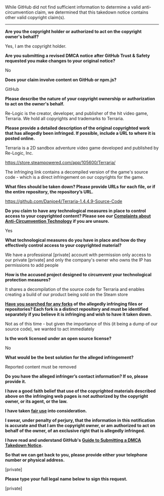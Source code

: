 While GitHub did not find sufficient information to determine a valid anti-circumvention claim, we determined that this takedown notice contains other valid copyright claim(s).

---

**Are you the copyright holder or authorized to act on the copyright owner's behalf?**

Yes, I am the copyright holder.

**Are you submitting a revised DMCA notice after GitHub Trust & Safety requested you make changes to your original notice?**

No

**Does your claim involve content on GitHub or npm.js?**

GitHub

**Please describe the nature of your copyright ownership or authorization to act on the owner's behalf.**

Re-Logic is the creator, developer, and publisher of the hit video game, Terraria. We hold all copyrights and trademarks to Terraria.

**Please provide a detailed description of the original copyrighted work that has allegedly been infringed. If possible, include a URL to where it is posted online.**

Terraria is a 2D sandbox adventure video game developed and published by Re-Logic, Inc.

https://store.steampowered.com/app/105600/Terraria/

The infringing link contains a decompiled version of the game's source code - which is a direct infringement on our copyrights for the game.

**What files should be taken down? Please provide URLs for each file, or if the entire repository, the repository’s URL.**

https://github.com/Danjoe4/Terraria-1.4.4.9-Source-Code

**Do you claim to have any technological measures in place to control access to your copyrighted content? Please see our <a href="https://docs.github.com/articles/guide-to-submitting-a-dmca-takedown-notice#complaints-about-anti-circumvention-technology">Complaints about Anti-Circumvention Technology</a> if you are unsure.**

Yes

**What technological measures do you have in place and how do they effectively control access to your copyrighted material?**

We have a professional [private] account with permission only access to our private [private] and only the company's owner who owns the IP has permissions to add people

**How is the accused project designed to circumvent your technological protection measures?**

It shares a decompilation of the source code for Terraria and enables creating a build of our product being sold on the Steam store

**<a href="https://docs.github.com/articles/dmca-takedown-policy#b-what-about-forks-or-whats-a-fork">Have you searched for any forks</a> of the allegedly infringing files or repositories? Each fork is a distinct repository and must be identified separately if you believe it is infringing and wish to have it taken down.**

Not as of this time - but given the importance of this (it being a dump of our source code), we wanted to act immediately

**Is the work licensed under an open source license?**

No

**What would be the best solution for the alleged infringement?**

Reported content must be removed

**Do you have the alleged infringer’s contact information? If so, please provide it.**

**I have a good faith belief that use of the copyrighted materials described above on the infringing web pages is not authorized by the copyright owner, or its agent, or the law.**

**I have taken <a href="https://www.lumendatabase.org/topics/22">fair use</a> into consideration.**

**I swear, under penalty of perjury, that the information in this notification is accurate and that I am the copyright owner, or am authorized to act on behalf of the owner, of an exclusive right that is allegedly infringed.**

**I have read and understand GitHub's <a href="https://docs.github.com/articles/guide-to-submitting-a-dmca-takedown-notice/">Guide to Submitting a DMCA Takedown Notice</a>.**

**So that we can get back to you, please provide either your telephone number or physical address.**

[private]

**Please type your full legal name below to sign this request.**

[private]
